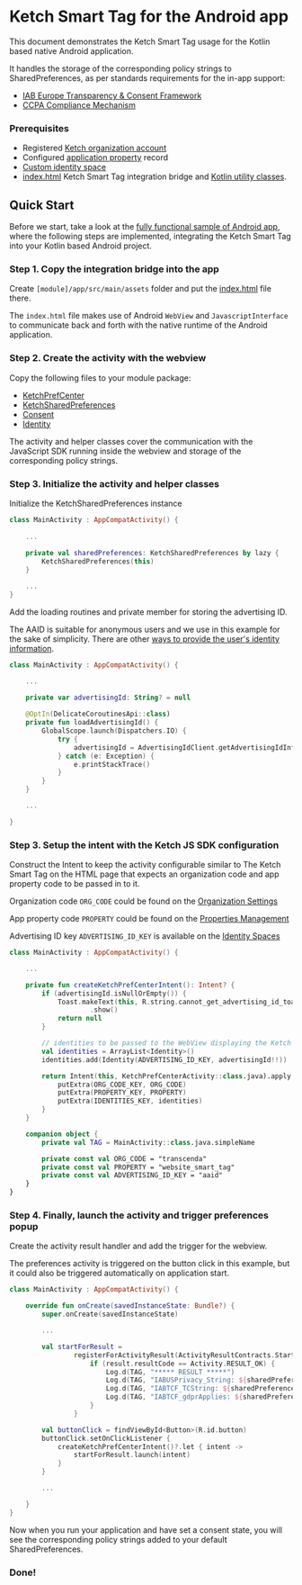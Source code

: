 # Ketch Smart Tag for the Android app

This document demonstrates the Ketch Smart Tag usage for the Kotlin based native Android application.

It handles the storage of the corresponding policy strings to SharedPreferences, 
as per standards requirements for the in-app support: 
- [IAB Europe Transparency & Consent Framework](https://github.com/InteractiveAdvertisingBureau/GDPR-Transparency-and-Consent-Framework/blob/master/TCFv2/IAB%20Tech%20Lab%20-%20CMP%20API%20v2.md#in-app-details)
- [CCPA Compliance Mechanism](https://github.com/InteractiveAdvertisingBureau/USPrivacy/blob/master/CCPA/USP%20API.md#in-app-support)

### Prerequisites
- Registered [Ketch organization account](https://app.ketch.com/settings/organization) 
- Configured [application property](https://app.ketch.com/deployment/applications) record
- [Custom identity space](https://docs.ketch.com/hc/en-us/articles/360063594173-Managing-Properties#configuring-data-layer-setup-0-9)
- [index.html](./app/src/main/assets/index.html) Ketch Smart Tag integration bridge and [Kotlin utility classes](./app/src/main/java/com/ketch/sample/prefcenter/).

## Quick Start

Before we start, take a look at the [fully functional sample of Android app](./../Android%20Ketch%20Pref%20Center%20using%20Kotlin),
where the following steps are implemented, integrating the Ketch Smart Tag into your Kotlin based Android project.

### Step 1. Copy the integration bridge into the app

Create `[module]/app/src/main/assets` folder and put the [index.html](./app/src/main/assets/index.html) file there.

The `index.html` file makes use of Android `WebView` and `JavascriptInterface` to 
communicate back and forth with the native runtime of the Android application.

### Step 2. Create the activity with the webview

Copy the following files to your module package:
- [KetchPrefCenter](./app/src/main/java/com/ketch/sample/prefcenter/KetchPrefCenterActivity.kt)
- [KetchSharedPreferences](./app/src/main/java/com/ketch/sample/prefcenter/KetchSharedPreferences.kt)
- [Consent](./app/src/main/java/com/ketch/sample/prefcenter/Consent.kt)
- [Identity](./app/src/main/java/com/ketch/sample/prefcenter/Identity.kt)

The activity and helper classes cover the communication with the JavaScript SDK 
running inside the webview and storage of the corresponding policy strings.

### Step 3. Initialize the activity and helper classes

Initialize the KetchSharedPreferences instance

```kotlin
class MainActivity : AppCompatActivity() {
    
    ...
    
    private val sharedPreferences: KetchSharedPreferences by lazy {
        KetchSharedPreferences(this)
    }

    ...
}
```

Add the loading routines and private member for storing the advertising ID.

The AAID is suitable for anonymous users and we use  in this example for the sake of simplicity.
There are other [ways to provide the user's identity information](https://docs.ketch.com/hc/en-us/articles/1500003453742-About-Identity-Spaces#field-descriptions-0-1).

```kotlin
class MainActivity : AppCompatActivity() {

    ...

    private var advertisingId: String? = null
    
    @OptIn(DelicateCoroutinesApi::class)
    private fun loadAdvertisingId() {
        GlobalScope.launch(Dispatchers.IO) {
            try {
                advertisingId = AdvertisingIdClient.getAdvertisingIdInfo(applicationContext).id
            } catch (e: Exception) {
                e.printStackTrace()
            }
        }
    }

    ...

}
```

### Step 3. Setup the intent with the Ketch JS SDK configuration

Construct the Intent to keep the activity configurable similar to The Ketch Smart Tag 
on the HTML page that expects an organization code and app property code to be passed in to it.

Organization code `ORG_CODE` could be found on the [Organization Settings](https://app.ketch.com/settings/organization)

App property code `PROPERTY` could be found on the [Properties Management](https://app.ketch.com/deployment/applications)

Advertising ID key `ADVERTISING_ID_KEY` is available on the [Identity Spaces](https://app.ketch.com/settings/identity-spaces)

```kotlin
class MainActivity : AppCompatActivity() {

    ...

    private fun createKetchPrefCenterIntent(): Intent? {
        if (advertisingId.isNullOrEmpty()) {
            Toast.makeText(this, R.string.cannot_get_advertising_id_toast, Toast.LENGTH_LONG)
                    .show()
            return null
        }

        // identities to be passed to the WebView displaying the Ketch Preference Center
        val identities = ArrayList<Identity>()
        identities.add(Identity(ADVERTISING_ID_KEY, advertisingId!!))

        return Intent(this, KetchPrefCenterActivity::class.java).apply {
            putExtra(ORG_CODE_KEY, ORG_CODE)
            putExtra(PROPERTY_KEY, PROPERTY)
            putExtra(IDENTITIES_KEY, identities)
        }
    }

    companion object {
        private val TAG = MainActivity::class.java.simpleName

        private const val ORG_CODE = "transcenda"
        private const val PROPERTY = "website_smart_tag"
        private const val ADVERTISING_ID_KEY = "aaid"
    }
}

```

### Step 4. Finally, launch the activity and trigger preferences popup

Create the activity result handler and add the trigger for the webview.

The preferences activity is triggered on the button click in this example, but it could also be
triggered automatically on application start.

```kotlin
class MainActivity : AppCompatActivity() {

    override fun onCreate(savedInstanceState: Bundle?) {
        super.onCreate(savedInstanceState)

        ...

        val startForResult =
                registerForActivityResult(ActivityResultContracts.StartActivityForResult()) { result: ActivityResult ->
                    if (result.resultCode == Activity.RESULT_OK) {
                        Log.d(TAG, "***** RESULT *****")
                        Log.d(TAG, "IABUSPrivacy_String: ${sharedPreferences.getUSPrivacyString()}")
                        Log.d(TAG, "IABTCF_TCString: ${sharedPreferences.getTCFTcString()}")
                        Log.d(TAG, "IABTCF_gdprApplies: ${sharedPreferences.getTCFGdprApplies()}")
                    }
                }

        val buttonClick = findViewById<Button>(R.id.button)
        buttonClick.setOnClickListener {
            createKetchPrefCenterIntent()?.let { intent ->
                startForResult.launch(intent)
            }
        }

        ...

    }
}
```

Now when you run your application and have set a consent state, 
you will see the corresponding policy strings added to your default SharedPreferences.

### Done!
